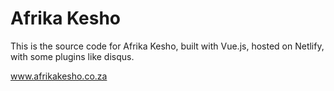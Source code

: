 # Afrika Kesho

This is the source code for Afrika Kesho, built with Vue.js, hosted on Netlify, with some plugins like disqus.

www.afrikakesho.co.za
